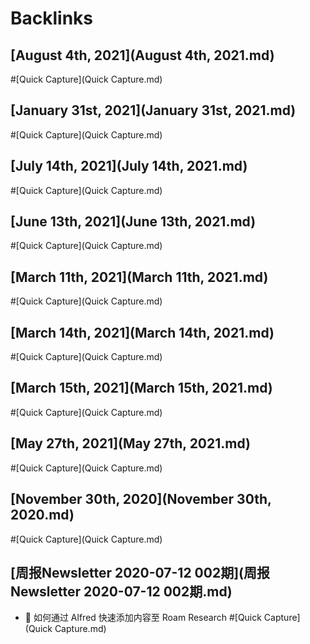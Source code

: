 
# Backlinks
## [August 4th, 2021](August 4th, 2021.md)

#[Quick Capture](Quick Capture.md)

## [January 31st, 2021](January 31st, 2021.md)

#[Quick Capture](Quick Capture.md)

## [July 14th, 2021](July 14th, 2021.md)

#[Quick Capture](Quick Capture.md)

## [June 13th, 2021](June 13th, 2021.md)

#[Quick Capture](Quick Capture.md)

## [March 11th, 2021](March 11th, 2021.md)

#[Quick Capture](Quick Capture.md)

## [March 14th, 2021](March 14th, 2021.md)

#[Quick Capture](Quick Capture.md)

## [March 15th, 2021](March 15th, 2021.md)

#[Quick Capture](Quick Capture.md)

## [May 27th, 2021](May 27th, 2021.md)

#[Quick Capture](Quick Capture.md)

## [November 30th, 2020](November 30th, 2020.md)

#[Quick Capture](Quick Capture.md)

## [周报Newsletter 2020-07-12 002期](周报Newsletter 2020-07-12 002期.md)
- 🦾 如何通过 Alfred 快速添加内容至 Roam Research #[Quick Capture](Quick Capture.md)

